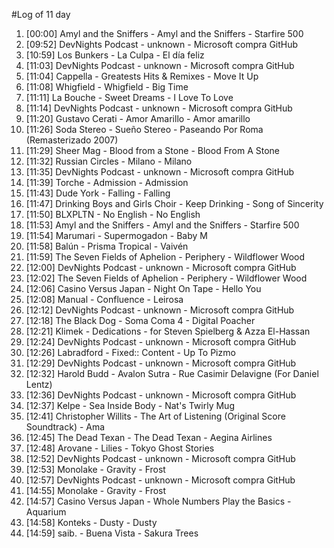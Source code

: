#Log of 11 day

1. [00:00] Amyl and the Sniffers - Amyl and the Sniffers - Starfire 500
1. [09:52] DevNights Podcast - unknown - Microsoft compra GitHub
1. [10:59] Los Bunkers - La Culpa - El día feliz
1. [11:03] DevNights Podcast - unknown - Microsoft compra GitHub
1. [11:04] Cappella - Greatests Hits & Remixes - Move It Up
1. [11:08] Whigfield - Whigfield - Big Time
1. [11:11] La Bouche - Sweet Dreams - I Love To Love
1. [11:14] DevNights Podcast - unknown - Microsoft compra GitHub
1. [11:20] Gustavo Cerati - Amor Amarillo - Amor amarillo
1. [11:26] Soda Stereo - Sueño Stereo - Paseando Por Roma (Remasterizado 2007)
1. [11:29] Sheer Mag - Blood from a Stone - Blood From A Stone
1. [11:32] Russian Circles - Milano - Milano
1. [11:35] DevNights Podcast - unknown - Microsoft compra GitHub
1. [11:39] Torche - Admission - Admission
1. [11:43] Dude York - Falling - Falling
1. [11:47] Drinking Boys and Girls Choir - Keep Drinking - Song of Sincerity
1. [11:50] BLXPLTN - No English - No English
1. [11:53] Amyl and the Sniffers - Amyl and the Sniffers - Starfire 500
1. [11:54] Marumari - Supermogadon - Baby M
1. [11:58] Balún - Prisma Tropical - Vaivén
1. [11:59] The Seven Fields of Aphelion - Periphery - Wildflower Wood
1. [12:00] DevNights Podcast - unknown - Microsoft compra GitHub
1. [12:02] The Seven Fields of Aphelion - Periphery - Wildflower Wood
1. [12:06] Casino Versus Japan - Night On Tape - Hello You
1. [12:08] Manual - Confluence - Leirosa
1. [12:12] DevNights Podcast - unknown - Microsoft compra GitHub
1. [12:18] The Black Dog - Soma Coma 4 - Digital Poacher
1. [12:21] Klimek - Dedications - for Steven Spielberg & Azza El-Hassan
1. [12:24] DevNights Podcast - unknown - Microsoft compra GitHub
1. [12:26] Labradford - Fixed:: Content - Up To Pizmo
1. [12:29] DevNights Podcast - unknown - Microsoft compra GitHub
1. [12:32] Harold Budd - Avalon Sutra - Rue Casimir Delavigne (For Daniel Lentz)
1. [12:36] DevNights Podcast - unknown - Microsoft compra GitHub
1. [12:37] Kelpe - Sea Inside Body - Nat's Twirly Mug
1. [12:41] Christopher Willits - The Art of Listening (Original Score Soundtrack) - Ama
1. [12:45] The Dead Texan - The Dead Texan - Aegina Airlines
1. [12:48] Arovane - Lilies - Tokyo Ghost Stories
1. [12:52] DevNights Podcast - unknown - Microsoft compra GitHub
1. [12:53] Monolake - Gravity - Frost
1. [12:57] DevNights Podcast - unknown - Microsoft compra GitHub
1. [14:55] Monolake - Gravity - Frost
1. [14:57] Casino Versus Japan - Whole Numbers Play the Basics - Aquarium
1. [14:58] Konteks - Dusty - Dusty
1. [14:59] saib. - Buena Vista - Sakura Trees
